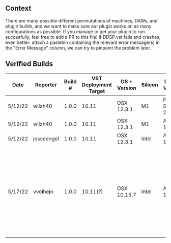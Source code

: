 ## Context
There are many possible different permutations of machines, DAWs, and plugin builds, and we want to make sure our plugin works on as many configurations as possible.
If you manage to get your plugin to run succesfully, feel free to add a PR to this file! If DDSP.vst fails and crashes, even better: attach a pastebin containing the relevant error message(s) in the "Error Message" column, we can try to pinpoint the problem later. 

## Verified Builds

| Date    | Reporter    | Build #   | VST Deployment Target | OS + Version | Silicon | DAW + Version    | Successful Load | Error Message |
|---------|-------------|-----------|-------------------|--------------|---------|------------------|-----------------|---------------|
| 5/12/22 | wilzh40     | 1.0.0 | 10.11             | OSX 12.3.1   | M1      | FL Studio 20.9.0 | Y               | N/A           |
| 5/12/22 | wilzh40     | 1.0.0 | 10.11             | OSX 12.3.1   | M1      | Ableton 11.1.1   | Y               | N/A           |
| 5/12/22 | jesseengel  | 1.0.0 | 10.11             | OSX 12.3.1   | Intel   | Ableton 10.1.42  | Y               | N/A           |
| 5/17/22 | vvolhejn    | 1.0.0 | 10.11(?)          | OSX 10.15.7  | Intel   | Ableton 10.1.42  | N               | "Failed to create the Audio Unit "DDSP effect." This Audio Unit plug-in could not be opened."           |

